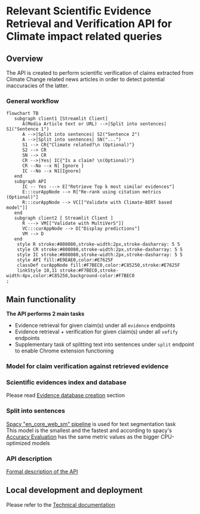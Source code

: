 # Relevant Scientific Evidence Retrieval and Verification API for Climate impact related queries

## Overview

The API is created to perform scientific verification of claims
extracted from Climate Change related news articles in order to detect
potential inaccuracies of the latter.

### General workflow

```mermaid
flowchart TB
   subgraph client1 [Streamlit Client]
      A(Media Article text or URL) -->|Split into sentences| S1("Sentence 1")
      A -->|Split into sentences| S2("Sentence 2")
      A -->|Split into sentences| SN("...")
      S1 --> CR{"Climate related?\n (Optional)"}
      S2 --> CR
      SN --> CR
      CR -->|Yes| IC{"Is a claim? \n(Optional)"}
      CR --No --x N[ Ignore ]
      IC --No --x N1[Ignore]
   end
   subgraph API
      IC -- Yes ---> E["Retrieve Top k most similar evidences"]
      E:::curAppNode --> R["Re-rank using citation metrics (Optional)"]
      R:::curAppNode --> VC[["Validate with Climate-BERT based model"]]
   end
   subgraph client2 [ Streamlit Client ]
      R ---> VM[["Validate with MultiVerS"]]
      VC:::curAppNode --> D["Display predictions"]
      VM --> D
   end
    style R stroke:#808080,stroke-width:2px,stroke-dasharray: 5 5
    style CR stroke:#808080,stroke-width:2px,stroke-dasharray: 5 5
    style IC stroke:#808080,stroke-width:2px,stroke-dasharray: 5 5
    style API fill:#E9EAE0,color:#E7625F
    classDef curAppNode fill:#F7BEC0,color:#C85250,stroke:#E7625F
    linkStyle 10,11 stroke:#F7BEC0,stroke-width:4px,color:#C85250,background-color:#F7BEC0
;

```

## Main functionality
**The API performs 2 main tasks**
- Evidence retrieval for given claim(s) under all `evidence` endpoints
- Evidence retrieval + verification for given claim(s) under all `vefify` endpoints
- Supplementary task of splitting text into sentences under `split` endpoint
to enable Chrome extension functioning

### Model for claim verification against retrieved evidence

### Scientific evidences index and database
Please read [Evidence database creation](doc/db.md) section

### Split into sentences
[Spacy "en_core_web_sm" pipeline](https://spacy.io/models/en#en_core_web_sm)
is used for text segmentation task  
This model is the smallest and the fastest and according to spacy's 
[Accuracy Evaluation](https://spacy.io/models/en#en_core_web_sm-accuracy) has
the same metric values as the bigger CPU-optimized models

### API description
[Formal description of the API](doc/api.md)

## Local development and deployment
Please refer to the [Technical documentation](doc/tech.md)